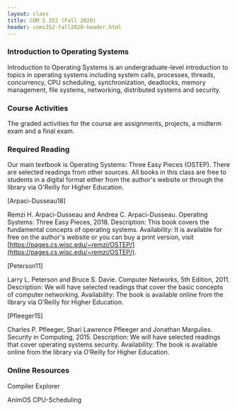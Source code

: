 ```yaml
---
layout: class
title: COM S 352 (Fall 2020)
header: coms352-fall2020-header.html
---
```


### Introduction to Operating Systems

Introduction to Operating Systems is an undergraduate-level introduction to topics in operating systems including system calls, processes, threads, concurrency, CPU scheduling, synchronization, deadlocks, memory management, file systems, networking, distributed systems and security.

### Course Activities

The graded activities for the course are assignments, projects, a midterm exam and a final exam.

### Required Reading

Our main textbook is Operating Systems: Three Easy Pieces (OSTEP). There are selected readings from other sources. All books in this class are free to students in a digital format either from the author's website or through the library via O'Reilly for Higher Education.

\[Arpaci-Dusseau18\]

Remzi H. Arpaci-Dusseau and Andrea C. Arpaci-Dusseau. Operating Systems: Three Easy Pieces, 2018.
Description: This book covers the fundamental concepts of operating systems.
Availability: It is available for free on the author's website or you can buy a print version, visit [https://pages.cs.wisc.edu/~remzi/OSTEP/](https://pages.cs.wisc.edu/~remzi/OSTEP/).

\[Peterson11\]

Larry L. Peterson and Bruce S. Davie. Computer Networks, 5th Edition, 2011.
Description: We will have selected readings that cover the basic concepts of computer networking.
Availability: The book is available online from the library via O’Reilly for Higher Education.

\[Pfleeger15\]

Charles P. Pfleeger, Shari Lawrence Pfleeger and Jonathan Margulies. Security in Computing, 2015.
Description: We will have selected readings that cover operating systems security.
Availability: The book is available online from the library via O’Reilly for Higher Education.

### Online Resources

Compiler Explorer

AnimOS CPU-Scheduling
